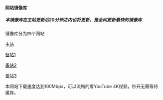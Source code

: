 #### 网站镜像库

##### 本镜像库在主站更新后20分钟之内也将更新，是全网更新最快的镜像库

镜像库分为四个网站

[主站](http://mirror.twsp.workers.dev)

[备站1](http://proxy.twsp.workers.dev)

[备站2](https://jsproxy.msicloud.workers.dev)

[备站3](https://mirror.msicloud.workers.dev)

本网站下载速度达到100Mbps，可以流畅的看YouTube 4K视频，秒开无需等待缓存。